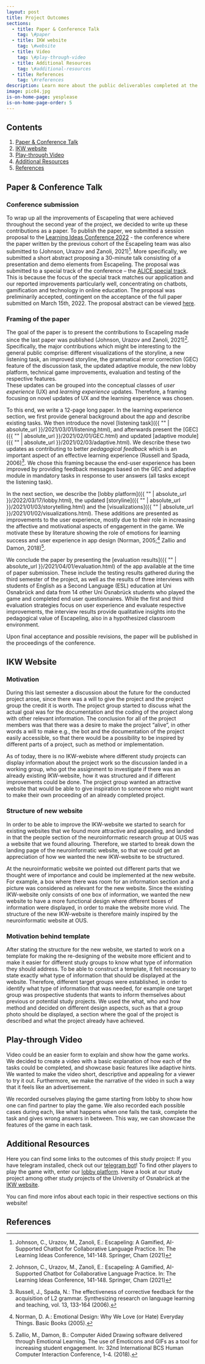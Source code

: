 ```yaml
---
layout: post
title: Project Outcomes
sections:
  - title: Paper & Conference Talk
    tag: \#paper
  - title: IKW website
    tag: \#website
  - title: Video
    tag: \#play-through-video
  - title: Additional Resources
    tag: \#additional-resources
  - title: References
    tag: \#references
description: Learn more about the public deliverables completed at the end of this two-year study project.
image: pic04.jpg
is-on-home-page: yesplease
is-on-home-page-order: 5
---
```


## Contents

1. [Paper & Conference Talk](#paper--conference-talk)
2. [IKW website](#ikw-website)
3. [Play-through Video](#play-through-video)
4. [Additional Resources](#additional-resources)
5. [References](#references)

## Paper & Conference Talk

### Conference submission

To wrap up all the improvements of Escapeling that were achieved throughout the second year of the project, we decided to write up these contributions as a paper. To publish the paper, we submitted a session proposal to the [Learning Ideas Conference 2022](https://www.learningideasconf.org/) - the conference where the paper written by the previous cohort of the Escapeling team was also submitted to (Johnson, Urazov and Zanoli, 2021)[^a]. More specifically, we submitted a short abstract proposing a 30-minute talk consisting of a presentation and demo elements from Escapeling. The proposal was submitted to a special track of the conference – the [ALICE special track](https://www.learningideasconf.org/alice). This is because the focus of the special track matches our application and our reported improvements particularly well, concentrating on chatbots, gamification and technology in online education. The proposal was preliminarily accepted, contingent on the acceptance of the full paper submitted on March 15th, 2022. The proposal abstract can be viewed [here](https://www.learningideasconf.org/program).

### Framing of the paper

The goal of the paper is to present the contributions to Escapeling made since the last paper was published (Johnson, Urazov and Zanoli, 2021)[^a]. Specifically, the major contributions which might be interesting to the general public comprise: different visualizations of the storyline, a new listening task, an improved storyline, the grammatical error correction (GEC) feature of the discussion task, the updated adaptive module, the new lobby platform,  technical game improvements, evaluation and testing of the respective features.  
These updates can be grouped into the conceptual classes of _user experience_ (UX) and _learning experience_ updates. Therefore, a framing focusing on novel updates of UX and the learning experience was chosen.

To this end, we write a 12-page long paper. In the learning experience section, we first provide general background about the app and describe existing tasks. We then introduce the novel [listening task]({{ "" | absolute_url }}/2021/03/01/listening.html), and afterwards present the [GEC]({{ "" | absolute_url }}/2021/02/01/GEC.html) and updated [adaptive module]({{ "" | absolute_url }}/2021/02/03/adaptive.html). We describe these two updates as contributing to better _pedagogical feedback_ which is an important aspect of an effective learning experience (Russell and Spada, 2006)[^b]. We chose this framing because the end-user experience has been improved by providing feedback messages based on the GEC and adaptive module in mandatory tasks in response to user answers (all tasks except the listening task).

In the next section, we describe the [lobby platform]({{ "" | absolute_url }}/2022/03/17/lobby.html), the updated [storyline]({{ "" | absolute_url }}/2021/01/03/storytelling.html) and the [visualizations]({{ "" | absolute_url }}/2021/01/02/visualizations.html). These additions are presented as improvements to the user experience, mostly due to their role in increasing the affective and motivational aspects of engagement in the game. We motivate these by literature showing the role of emotions for learning success and user experience in app design (Norman, 2005;[^c] Zallio and Damon, 2018)[^d].

We conclude the paper by presenting the [evaluation results]({{ "" | absolute_url }}/2021/04/01/evaluation.html) of the app available at the time of paper submission. These include the testing results gathered during the third semester of the project, as well as the results of three interviews with students of English as a Second Language (ESL) education at Uni Osnabrück and data from 14 other Uni Osnabrück students who played the game and completed end user questionnaires. While the first and third evaluation strategies focus on user experience and evaluate respective improvements, the interview results provide qualitative insights into the pedagogical value of Escapeling, also in a hypothesized classroom environment.

Upon final acceptance and possible revisions, the paper will be published in the proceedings of the conference.

## IKW Website

### Motivation

During this last semester a discussion about the future for the conducted project arose, since there was a will to give the project and the project group the credit it is worth. The project group started to discuss what the actual goal was for the documentation and the coding of the project along with other relevant information. The conclusion for all of the project members was that there was a desire to make the project “alive”, in other words a will to make e.g., the bot and the documentation of the project easily accessible, so that there would be a possibility to be inspired by different parts of a project, such as method or implementation.

As of today, there is no IKW-webiste where different study projects can display information about the project work so the discussion landed in a working group, who got the assignment to investigate if there was an already existing IKW-website, how it was structured and if different improvements could be done. The project group wanted an attractive website that would be able to give inspiration to someone who might want to make their own proceeding of an already completed project. 

### Structure of new website

In order to be able to improve the IKW-website we started to search for existing websites that we found more attractive and appealing, and landed in that the people section of the neuroinformatic research group at OUS was a website that we found allouring. Therefore, we started to break down the landing page of the neuroinformatic website, so that we could get an appreciation of how we wanted the new IKW-website to be structured. 

At the neuroinformatic website we pointed out different parts that we thought were of importance and could be implemented at the new website. For example, a box where there was room for an information section and a picture was considered as relevant for the new website. Since the existing IKW-website only consists of one box of information, we wanted the new website to have a more functional design where different boxes of information were displayed, in order to make the website more vivid. The structure of the new IKW-website is therefore mainly inspired by the neuroinformatic website at OUS. 

### Motivation behind template

After stating the structure for the new website, we started to work on a template for making the re-designing of the website more efficient and to make it easier for different study groups to know what type of information they should address. To be able to construct a template, it felt necessary to state exactly what type of information that should be displayed at the website. Therefore, different target groups were established, in order to identify what type of information that was needed, for example one target group was prospective students that wants to inform themselves about previous or potential study projects. We used the what, who and how method and decided on different design aspects, such as that a group photo should be displayed, a section where the goal of the project is described and what the project already have achieved.

## Play-through Video

Video could be an easier form to explain and show how the game works. We decided to create a video with a basic explanation of how each of the tasks could be completed, and showcase basic features like adaptive hints. We wanted to make the video short, descriptive and appealing for a viewer to try it out. Furthermore, we make the narrative of the video in such a way that it feels like an advertisement.

We recorded ourselves playing the game starting from lobby to show how one can find partner to play the game. We also recorded each possible cases during each, like what happens when one fails the task, complete the task and gives wrong answers in between. This way, we can showcase the features of the game in each task.

## Additional Resources

Here you can find some links to the outcomes of this study project:
If you have telegram installed, check out our [telegram bot](https://t.me/Escapeling_Bot)!
To find other players to play the game with, enter our [lobby platform](https://escapeling-lobby.herokuapp.com/).
Have a look at our study project among other study projects of the University of Osnabrück at the [IKW website](https://www.ikw.uni-osnabrueck.de/en/courses_of_study/master_program/cognitive_science_msc/study_projects.html).

You can find more infos about each topic in their respective sections on this website!

## References

[^a]: Johnson, C., Urazov, M., Zanoli, E.: Escapeling: A Gamified, AI-Supported Chatbot for Collaborative Language Practice. In: The Learning Ideas Conference, 141-148. Springer, Cham (2021)

[^b]: Russell, J., Spada, N.: The effectiveness of corrective feedback for the acquisition of L2 grammar. Synthesizing research on language learning and teaching, vol. 13, 133-164 (2006).

[^c]: Norman, D. A.: Emotional Design: Why We Love (or Hate) Everyday Things. Basic Books (2005).

[^d]: Zallio, M., Damon, B.: Computer Aided Drawing software delivered through Emotional Learning. The use of Emoticons and GIFs as a tool for increasing student engagement. In: 32nd International BCS Human Computer Interaction Conference, 1-4. (2018).
